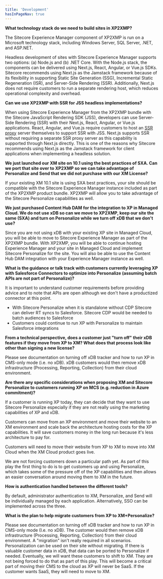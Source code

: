 ```yaml
---
title: 'Development'
hasInPageNav: true
---
```


**What technology stack do we need to build sites in XP2XMP?**

The Sitecore Experience Manager component of XP2XMP is run on a Microsoft technology stack, including Windows Server, SQL Server, .NET, and ASP.NET.

Headless development of sites with Sitecore Experience Manager supports two options: (a) Node.js and (b) .NET Core. With the Node.js stack, the components can be delivered using Next.js, React, Angular, or Vue.js SDKs. Sitecore recommends using Next.js as the Jamstack framework because of its flexibility in supporting Static Site Generation (SSG), Incremental Static Regeneration (ISR), and Server-Side Rendering (SSR). Additionally, Next.js does not require customers to run a separate rendering host, which reduces operational complexity and overhead.

**Can we use XP2XMP with SSR for JSS headless implementations?**

When using Sitecore Experience Manager from the XP2XMP bundle with the Sitecore JavaScript Rendering SDK (JSS), developers can use Server-Side Rendering (SSR) with their Next.js, React, Angular, or Vue.js applications. React, Angular, and Vue.js require customers to host an [SSR proxy](https://doc.sitecore.com/xp/en/developers/hd/190/sitecore-headless-development/server-side-render-jss-apps-headlessly-using-the-jss-proxy.html) server themselves to support SSR with JSS. Next.js supports SSR without requiring a separate SSR proxy server as this capability is supported through Next.js directly. This is one of the reasons why Sitecore recommends using Next.js as the Jamstack framework for client applications when implementing a headless solution.

**We just launched our XM site on 10.1 using the best practices of SXA. Can we port that site over to XP2XMP so we can take advantage of Personalize and Send that we did not purchase with our XM License?**

If your existing XM 10.1 site is using SXA best practices, your site should be compatible with the Sitecore Experience Manager instance included as part of the XP2XMP product bundle. XP2XMP will allow you to take advantage of the Sitecore Personalize capabilities as well.

**We just purchased Content Hub DAM for the integration to XP in Managed Cloud. We do not use xDB so can we move to XP2XMP, keep our site the same (SXA) and turn on Personalize while we turn off xDB that we don&#39;t use?**

Since you are not using xDB with your existing XP site in Managed Cloud, you will be able to move to Sitecore Experience Manager as part of the XP2XMP bundle. With XP2XMP, you will be able to continue hosting Experience Manager and your site in Managed Cloud and implement Sitecore Personalize for the site. You will also be able to use the Content Hub DAM integration with your Experience Manager instance as well.

**What is the guidance or talk track with customers currently leveraging XP with Salesforce Connectors to optimize into Personalize (assuming batch APIs are not part of Personalize)?**

It is important to understand customer requirements before providing advice and to note that APIs are open although we don&#39;t have a productized connector at this point.

- With Sitecore Personalize when it is standalone without CDP Sitecore can deliver RT syncs to Salesforce. Sitecore CDP would be needed to batch audiences to Salesforce
- Customers could continue to run XP with Personalize to maintain Salesforce integrations

**From a technical perspective, does a customer just &quot;turn off&quot; their xDB features if they move from XP to XM? What does that process look like other than signing a new license?**

Please see documentation on turning off xDB tracker and how to run XP in CMS-only mode (i.e. no xDB). xDB customers would then remove xDB infrastructure (Processing, Reporting, Collection) from their cloud environment.

**Are there any specific considerations when proposing XM and Sitecore Personalize to customers running XP on MCS (e.g. reduction in Azure commitment)?**

If a customer is running XP today, they can decide that they want to use Sitecore Personalize especially if they are not really using the marketing capabilities of XP and xDB.

Customers can move from an XP environment and move their website to an XM environment and scale back the architecture hosting costs for the XP capabilities. It will save customers money in the long run because it&#39;s less architecture to pay for.

Customers will need to move their website from XP to XM to move into XM Cloud when the XM Cloud product goes live.

We are not forcing customers down a particular path yet. As part of this play the first thing to do is to get customers up and using Personalize, which takes some of the pressure off of the XP capabilities and then allows an easier conversation around moving them to XM in the future.

**How is authentication handled between the different tools?**

By default, administrator authentication to XM, Personalize, and Send will be individually managed by each application. Alternatively, SSO can be implemented across the three.

**What is the plan to help migrate customers from XP to XM+Personalize?**

Please see documentation on turning off xDB tracker and how to run XP in CMS-only mode (I.e. no xDB). The customer would then remove xDB infrastructure (Processing, Reporting, Collection) from their cloud environment. A &quot;migration&quot; isn&#39;t really required in all scenarios. Personalization can be used on their site without migrating. If there is valuable customer data in xDB, that data can be ported to Personalize if needed. Eventually, we will want these customers to shift to XM. They are not being forced to do that as part of this play. This will become a critical part of moving their CMS to the cloud as XP will never be SaaS. If the customer wants SaaS, they will need to move to XM.
